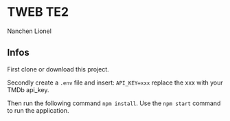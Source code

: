 # TWEB TE2

Nanchen Lionel

## Infos

First clone or download this project. 

Secondly create a `.env` file and insert: `API_KEY=xxx` replace the xxx with your TMDb api_key.

Then run the following command `npm install`. Use the `npm start` command to run the application.
